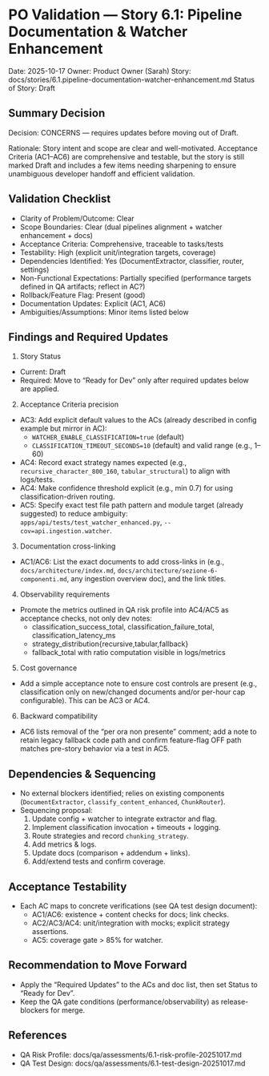 # PO Validation — Story 6.1: Pipeline Documentation & Watcher Enhancement

Date: 2025-10-17
Owner: Product Owner (Sarah)
Story: docs/stories/6.1.pipeline-documentation-watcher-enhancement.md
Status of Story: Draft

## Summary Decision
Decision: CONCERNS — requires updates before moving out of Draft.

Rationale: Story intent and scope are clear and well-motivated. Acceptance Criteria (AC1–AC6) are comprehensive and testable, but the story is still marked Draft and includes a few items needing sharpening to ensure unambiguous developer handoff and efficient validation.

## Validation Checklist
- Clarity of Problem/Outcome: Clear
- Scope Boundaries: Clear (dual pipelines alignment + watcher enhancement + docs)
- Acceptance Criteria: Comprehensive, traceable to tasks/tests
- Testability: High (explicit unit/integration targets, coverage)
- Dependencies Identified: Yes (DocumentExtractor, classifier, router, settings)
- Non-Functional Expectations: Partially specified (performance targets defined in QA artifacts; reflect in AC?)
- Rollback/Feature Flag: Present (good)
- Documentation Updates: Explicit (AC1, AC6)
- Ambiguities/Assumptions: Minor items listed below

## Findings and Required Updates
1) Story Status
- Current: Draft
- Required: Move to “Ready for Dev” only after required updates below are applied.

2) Acceptance Criteria precision
- AC3: Add explicit default values to the ACs (already described in config example but mirror in AC):
  - `WATCHER_ENABLE_CLASSIFICATION=true` (default)
  - `CLASSIFICATION_TIMEOUT_SECONDS=10` (default) and valid range (e.g., 1–60)
- AC4: Record exact strategy names expected (e.g., `recursive_character_800_160`, `tabular_structural`) to align with logs/tests.
- AC4: Make confidence threshold explicit (e.g., min 0.7) for using classification-driven routing.
- AC5: Specify exact test file path pattern and module target (already suggested) to reduce ambiguity: `apps/api/tests/test_watcher_enhanced.py`, `--cov=api.ingestion.watcher`.

3) Documentation cross-linking
- AC1/AC6: List the exact documents to add cross-links in (e.g., `docs/architecture/index.md`, `docs/architecture/sezione-6-componenti.md`, any ingestion overview doc), and the link titles.

4) Observability requirements
- Promote the metrics outlined in QA risk profile into AC4/AC5 as acceptance checks, not only dev notes:
  - classification_success_total, classification_failure_total, classification_latency_ms
  - strategy_distribution{recursive,tabular,fallback}
  - fallback_total with ratio computation visible in logs/metrics

5) Cost governance
- Add a simple acceptance note to ensure cost controls are present (e.g., classification only on new/changed documents and/or per-hour cap configurable). This can be AC3 or AC4.

6) Backward compatibility
- AC6 lists removal of the “per ora non presente” comment; add a note to retain legacy fallback code path and confirm feature-flag OFF path matches pre-story behavior via a test in AC5.

## Dependencies & Sequencing
- No external blockers identified; relies on existing components (`DocumentExtractor`, `classify_content_enhanced`, `ChunkRouter`).
- Sequencing proposal:
  1) Update config + watcher to integrate extractor and flag.
  2) Implement classification invocation + timeouts + logging.
  3) Route strategies and record `chunking_strategy`.
  4) Add metrics & logs.
  5) Update docs (comparison + addendum + links).
  6) Add/extend tests and confirm coverage.

## Acceptance Testability
- Each AC maps to concrete verifications (see QA test design document):
  - AC1/AC6: existence + content checks for docs; link checks.
  - AC2/AC3/AC4: unit/integration with mocks; explicit strategy assertions.
  - AC5: coverage gate > 85% for watcher.

## Recommendation to Move Forward
- Apply the “Required Updates” to the ACs and doc list, then set Status to “Ready for Dev”.
- Keep the QA gate conditions (performance/observability) as release-blockers for merge.

## References
- QA Risk Profile: docs/qa/assessments/6.1-risk-profile-20251017.md
- QA Test Design: docs/qa/assessments/6.1-test-design-20251017.md

